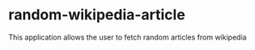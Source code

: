 # random-wikipedia-article
This application allows the user to fetch random articles from wikipedia
